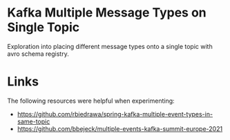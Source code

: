 # Kafka Multiple Message Types on Single Topic

Exploration into placing different message types onto a single topic with avro schema registry.

# Links

The following resources were helpful when experimenting:
- https://github.com/rbiedrawa/spring-kafka-multiple-event-types-in-same-topic
- https://github.com/bbejeck/multiple-events-kafka-summit-europe-2021